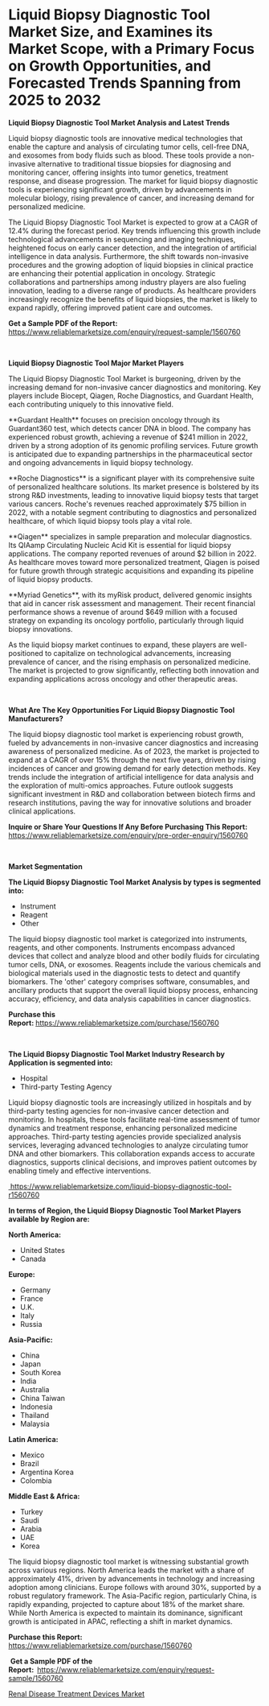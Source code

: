 <p><h1>Liquid Biopsy Diagnostic Tool Market Size, and Examines its Market Scope, with a Primary Focus on Growth Opportunities, and Forecasted Trends Spanning from 2025 to 2032</h1></p><p><strong>Liquid Biopsy Diagnostic Tool Market Analysis and Latest Trends</strong></p>
<p><p>Liquid biopsy diagnostic tools are innovative medical technologies that enable the capture and analysis of circulating tumor cells, cell-free DNA, and exosomes from body fluids such as blood. These tools provide a non-invasive alternative to traditional tissue biopsies for diagnosing and monitoring cancer, offering insights into tumor genetics, treatment response, and disease progression. The market for liquid biopsy diagnostic tools is experiencing significant growth, driven by advancements in molecular biology, rising prevalence of cancer, and increasing demand for personalized medicine.</p><p>The Liquid Biopsy Diagnostic Tool Market is expected to grow at a CAGR of 12.4% during the forecast period. Key trends influencing this growth include technological advancements in sequencing and imaging techniques, heightened focus on early cancer detection, and the integration of artificial intelligence in data analysis. Furthermore, the shift towards non-invasive procedures and the growing adoption of liquid biopsies in clinical practice are enhancing their potential application in oncology. Strategic collaborations and partnerships among industry players are also fueling innovation, leading to a diverse range of products. As healthcare providers increasingly recognize the benefits of liquid biopsies, the market is likely to expand rapidly, offering improved patient care and outcomes.</p></p>
<p><strong>Get a Sample PDF of the Report:&nbsp;</strong> <a href="https://www.reliablemarketsize.com/enquiry/request-sample/1560760?utm_campaign=1789&utm_medium=2&utm_source=Github&utm_content=ia&utm_term=04032025&utm_id=liquid-biopsy-diagnostic-tool">https://www.reliablemarketsize.com/enquiry/request-sample/1560760</a></p>
<p>&nbsp;</p>
<p><strong>Liquid Biopsy Diagnostic Tool Major Market Players</strong></p>
<p><p>The Liquid Biopsy Diagnostic Tool Market is burgeoning, driven by the increasing demand for non-invasive cancer diagnostics and monitoring. Key players include Biocept, Qiagen, Roche Diagnostics, and Guardant Health, each contributing uniquely to this innovative field.</p><p>**Guardant Health** focuses on precision oncology through its Guardant360 test, which detects cancer DNA in blood. The company has experienced robust growth, achieving a revenue of $241 million in 2022, driven by a strong adoption of its genomic profiling services. Future growth is anticipated due to expanding partnerships in the pharmaceutical sector and ongoing advancements in liquid biopsy technology.</p><p>**Roche Diagnostics** is a significant player with its comprehensive suite of personalized healthcare solutions. Its market presence is bolstered by its strong R&D investments, leading to innovative liquid biopsy tests that target various cancers. Roche's revenues reached approximately $75 billion in 2022, with a notable segment contributing to diagnostics and personalized healthcare, of which liquid biopsy tools play a vital role.</p><p>**Qiagen** specializes in sample preparation and molecular diagnostics. Its QIAamp Circulating Nucleic Acid Kit is essential for liquid biopsy applications. The company reported revenues of around $2 billion in 2022. As healthcare moves toward more personalized treatment, Qiagen is poised for future growth through strategic acquisitions and expanding its pipeline of liquid biopsy products.</p><p>**Myriad Genetics**, with its myRisk product, delivered genomic insights that aid in cancer risk assessment and management. Their recent financial performance shows a revenue of around $649 million with a focused strategy on expanding its oncology portfolio, particularly through liquid biopsy innovations.</p><p>As the liquid biopsy market continues to expand, these players are well-positioned to capitalize on technological advancements, increasing prevalence of cancer, and the rising emphasis on personalized medicine. The market is projected to grow significantly, reflecting both innovation and expanding applications across oncology and other therapeutic areas.</p></p>
<p>&nbsp;</p>
<p><strong>What Are The Key Opportunities For Liquid Biopsy Diagnostic Tool Manufacturers?</strong></p>
<p><p>The liquid biopsy diagnostic tool market is experiencing robust growth, fueled by advancements in non-invasive cancer diagnostics and increasing awareness of personalized medicine. As of 2023, the market is projected to expand at a CAGR of over 15% through the next five years, driven by rising incidences of cancer and growing demand for early detection methods. Key trends include the integration of artificial intelligence for data analysis and the exploration of multi-omics approaches. Future outlook suggests significant investment in R&D and collaboration between biotech firms and research institutions, paving the way for innovative solutions and broader clinical applications.</p></p>
<p><strong>Inquire or Share Your Questions If Any Before Purchasing This Report:</strong> <a href="https://www.reliablemarketsize.com/enquiry/pre-order-enquiry/1560760?utm_campaign=1789&utm_medium=2&utm_source=Github&utm_content=ia&utm_term=04032025&utm_id=liquid-biopsy-diagnostic-tool">https://www.reliablemarketsize.com/enquiry/pre-order-enquiry/1560760</a></p>
<p>&nbsp;</p>
<p><strong>Market Segmentation</strong></p>
<p><strong>The Liquid Biopsy Diagnostic Tool Market Analysis by types is segmented into:</strong></p>
<p><ul><li>Instrument</li><li>Reagent</li><li>Other</li></ul></p>
<p><p>The liquid biopsy diagnostic tool market is categorized into instruments, reagents, and other components. Instruments encompass advanced devices that collect and analyze blood and other bodily fluids for circulating tumor cells, DNA, or exosomes. Reagents include the various chemicals and biological materials used in the diagnostic tests to detect and quantify biomarkers. The 'other' category comprises software, consumables, and ancillary products that support the overall liquid biopsy process, enhancing accuracy, efficiency, and data analysis capabilities in cancer diagnostics.</p></p>
<p><strong>Purchase this Report:&nbsp;</strong><a href="https://www.reliablemarketsize.com/purchase/1560760?utm_campaign=1789&utm_medium=2&utm_source=Github&utm_content=ia&utm_term=04032025&utm_id=liquid-biopsy-diagnostic-tool">https://www.reliablemarketsize.com/purchase/1560760</a></p>
<p>&nbsp;</p>
<p><strong>The Liquid Biopsy Diagnostic Tool Market Industry Research by Application is segmented into:</strong></p>
<p><ul><li>Hospital</li><li>Third-party Testing Agency</li></ul></p>
<p><p>Liquid biopsy diagnostic tools are increasingly utilized in hospitals and by third-party testing agencies for non-invasive cancer detection and monitoring. In hospitals, these tools facilitate real-time assessment of tumor dynamics and treatment response, enhancing personalized medicine approaches. Third-party testing agencies provide specialized analysis services, leveraging advanced technologies to analyze circulating tumor DNA and other biomarkers. This collaboration expands access to accurate diagnostics, supports clinical decisions, and improves patient outcomes by enabling timely and effective interventions.</p></p>
<p><a href="https://www.reliablemarketsize.com/liquid-biopsy-diagnostic-tool-r1560760?utm_campaign=1789&utm_medium=2&utm_source=Github&utm_content=ia&utm_term=04032025&utm_id=liquid-biopsy-diagnostic-tool">&nbsp;https://www.reliablemarketsize.com/liquid-biopsy-diagnostic-tool-r1560760</a></p>
<p><strong>In terms of Region, the Liquid Biopsy Diagnostic Tool Market Players available by Region are:</strong></p>
<p>
    <p> <strong> North America: </strong>
        <ul>
            <li>United States</li>
            <li>Canada</li>
        </ul>
        </p> 
    <p> <strong> Europe: </strong>
        <ul>
            <li>Germany</li>
            <li>France</li>
            <li>U.K.</li>
            <li>Italy</li>
            <li>Russia</li>
        </ul>
        </p> 
    <p> <strong> Asia-Pacific: </strong>
        <ul>
            <li>China</li>
            <li>Japan</li>
            <li>South Korea</li>
            <li>India</li>
            <li>Australia</li>
            <li>China Taiwan</li>
            <li>Indonesia</li>
            <li>Thailand</li>
            <li>Malaysia</li>
        </ul>
        </p> 
    <p> <strong> Latin America: </strong>
        <ul>
            <li>Mexico</li>
            <li>Brazil</li>
            <li>Argentina Korea</li>
            <li>Colombia</li>
        </ul>
        </p> 
    <p> <strong> Middle East & Africa: </strong>
        <ul>
            <li>Turkey</li>
            <li>Saudi</li>
            <li>Arabia</li>
            <li>UAE</li>
            <li>Korea</li>
        </ul>
    </p>
    </p>
<p><p>The liquid biopsy diagnostic tool market is witnessing substantial growth across various regions. North America leads the market with a share of approximately 41%, driven by advancements in technology and increasing adoption among clinicians. Europe follows with around 30%, supported by a robust regulatory framework. The Asia-Pacific region, particularly China, is rapidly expanding, projected to capture about 18% of the market share. While North America is expected to maintain its dominance, significant growth is anticipated in APAC, reflecting a shift in market dynamics.</p></p>
<p><strong>Purchase this Report: </strong><a href="https://www.reliablemarketsize.com/purchase/1560760?utm_campaign=1789&utm_medium=2&utm_source=Github&utm_content=ia&utm_term=04032025&utm_id=liquid-biopsy-diagnostic-tool">https://www.reliablemarketsize.com/purchase/1560760</a></p>
<p>&nbsp;<strong>Get a Sample PDF of the Report:&nbsp;&nbsp;</strong><a href="https://www.reliablemarketsize.com/enquiry/request-sample/1560760?utm_campaign=1789&utm_medium=2&utm_source=Github&utm_content=ia&utm_term=04032025&utm_id=liquid-biopsy-diagnostic-tool">https://www.reliablemarketsize.com/enquiry/request-sample/1560760</a></p>
<p><strong></strong></p>
<p><p><a href="https://github.com/marlanamarvn/Market-Research-Report-List-1/blob/main/renal-disease-treatment-devices-market.md?utm_campaign=1789&utm_medium=2&utm_source=Github&utm_content=ia&utm_term=04032025&utm_id=liquid-biopsy-diagnostic-tool">Renal Disease Treatment Devices Market</a></p></p>